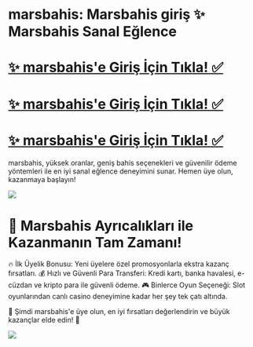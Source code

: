 # marsbahis: Marsbahis giriş ✨ Marsbahis Sanal Eğlence

# <a href="https://bfair.site/arl10">✨ marsbahis'e Giriş İçin Tıkla! ✅</a>  
# <a href="https://bfair.site/arl10">✨ marsbahis'e Giriş İçin Tıkla! ✅</a>  
# <a href="https://bfair.site/arl10">✨ marsbahis'e Giriş İçin Tıkla! ✅</a>    
marsbahis, yüksek oranlar, geniş bahis seçenekleri ve güvenilir ödeme yöntemleri ile en iyi sanal eğlence deneyimini sunar. Hemen üye olun, kazanmaya başlayın!

<a href="https://bfair.site/arl10"><img src="https://s13.gifyu.com/images/b2l9N.gif"></a> 

# 🎁 Marsbahis Ayrıcalıkları ile Kazanmanın Tam Zamanı!
🔥 İlk Üyelik Bonusu: Yeni üyelere özel promosyonlarla ekstra kazanç fırsatları.
💰 Hızlı ve Güvenli Para Transferi: Kredi kartı, banka havalesi, e-cüzdan ve kripto para ile güvenli ödeme.
🎮 Binlerce Oyun Seçeneği: Slot oyunlarından canlı casino deneyimine kadar her şey tek çatı altında.

🎯 Şimdi marsbahis'e üye olun, en iyi fırsatları değerlendirin ve büyük kazançlar elde edin! 🚀

<a href="https://bfair.site/arl10"><img src="https://s13.gifyu.com/images/b2l9E.gif"></a> 
